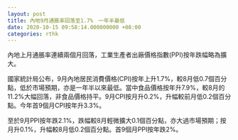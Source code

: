 ```yaml
---
layout: post
title: 內地9月通脹率回落至1.7%　一年半最低
date: 2020-10-15 09:58:14.000000000 +08:00
categories: rthk
---
```


內地上月通脹率連續兩個月回落，工業生產者出廠價格指數(PPI)按年跌幅略為擴大。

國家統計局公布，9月內地居民消費價格(CPI)按年上升1.7%，較8月低0.7個百分點，低於市場預期，亦是一年半以來最低。當中食品價格按年升7.9%，較8月的11.2%大幅回落，非食品價格持平。9月CPI按月升0.2%，升幅較前月低0.2個百分點。今年首9個月CPI按年升3.3%。

至於9月PPI按年跌2.1%，跌幅較8月輕微擴大0.1個百分點，亦大過市場預期；按月升0.1%，升幅較8月低0.2個百分點。首9個月PPI按年跌2%。

